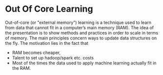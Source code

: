 # Out Of Core Learning

Out-of-core (or "external memory") learning is a technique used to learn from data that cannot fit in a computer’s main memory (RAM).
The idea of the presentation is to show methods and practices in order to scale in terms of memory.
The main principles concern ways to update data structures on the fly. The motivation lies in the fact that 
- RAM becomes cheaper, 
- Talent to set up hadoop/spark etc. costs
- Most of the times the data used to apply machine learning actually fit in the RAM.

